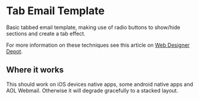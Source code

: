 # Tab Email Template
Basic tabbed email template, making use of radio buttons to show/hide sections and create a tab effect.

For more information on these techniques see this article on 
[Web Designer Depot](https://www.webdesignerdepot.com/2015/10/punched-card-coding-the-secret-of-interactive-email/).

## Where it works
This should work on iOS devices native apps, some android native apps and AOL Webmail. Otherwise it will degrade gracefully to a stacked layout. 
